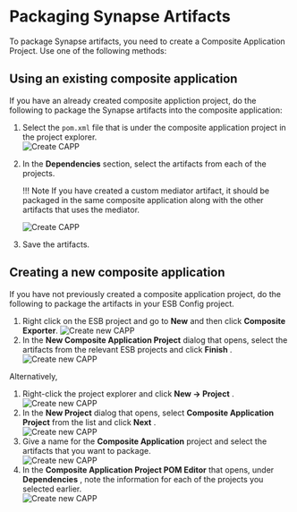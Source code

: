 # Packaging Synapse Artifacts

To package Synapse artifacts, you need to create a Composite Application Project. Use one of the following methods:

## Using an existing composite application

If you have an already created composite appliction project, do the following to package the Synapse artifacts into the composite application:

1.  Select the `pom.xml` file that is under the composite application project in the project explorer.  
    ![Create CAPP]({{base_path}}/assets/img/integrate/create_project/capp_proj_explorer.png)
2.  In the **Dependencies** section, select the artifacts from each of
    the projects.

    !!! Note 
        If you have created a custom mediator artifact, it should be packaged in the same composite application along with the other artifacts that uses the mediator.
    
    ![Create CAPP]({{base_path}}/assets/img/integrate/create_project/capp_dependencies.png)

3.  Save the artifacts.

## Creating a new composite application

If you have not previously created a composite application project, do the following to package the artifacts in your ESB Config project.

1.  Right click on the ESB project and go to **New** and then click **Composite Exporter**. 
    ![Create new CAPP]({{base_path}}/assets/img/integrate/create_project/create_new_capp.png) 
2.  In the **New Composite Application Project** dialog that opens, select the artifacts from the relevant ESB projects and click
    **Finish** .  
    ![Create new CAPP]({{base_path}}/assets/img/integrate/create_project/create_new_capp_dialog.png)

Alternatively,

1.  Right-click the project explorer and click **New -> Project** .  
    ![Create new CAPP]({{base_path}}/assets/img/integrate/create_project/create_new_project_capp.png)
2.  In the **New Project** dialog that opens, select **Composite
    Application Project** from the list and click **Next** .  
    ![Create new CAPP]({{base_path}}/assets/img/integrate/create_project/create_new_project_capp_dialog.png)
3.  Give a name for the **Composite Application** project and select the
    artifacts that you want to package.  
    ![Create new CAPP]({{base_path}}/assets/img/integrate/create_project/create_new_project_capp_select_dependencies.png)
4.  In the **Composite Application Project POM Editor** that opens,
    under **Dependencies** , note the information for each of the
    projects you selected earlier.  
    ![Create new CAPP]({{base_path}}/assets/img/integrate/create_project/create_new_project_capp_dependencies_view.png)
